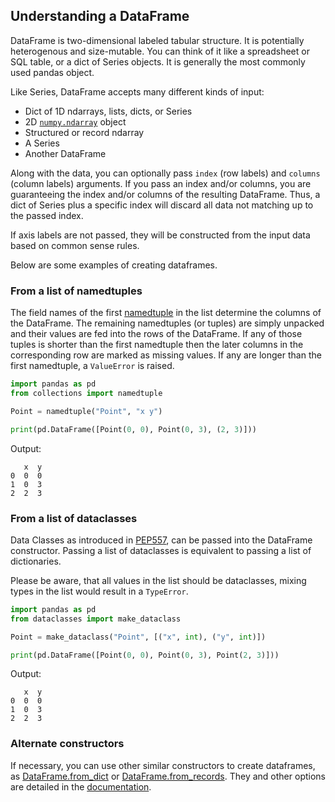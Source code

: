 ## Understanding a DataFrame

DataFrame is two-dimensional labeled tabular structure. It is potentially heterogenous and size-mutable.
You can think of it like a spreadsheet or SQL table, or a dict of Series objects. 
It is generally the most commonly used pandas object. 

Like Series, DataFrame accepts many different kinds of input:
- Dict of 1D ndarrays, lists, dicts, or Series
- 2D [`numpy.ndarray`](https://numpy.org/doc/stable/reference/generated/numpy.ndarray.html) object
- Structured or record ndarray
- A Series
- Another DataFrame

Along with the data, you can optionally pass `index` (row labels) and `columns` (column labels) arguments. 
If you pass an index and/or columns, you are guaranteeing the index and/or columns of the resulting DataFrame. 
Thus, a dict of Series plus a specific index will discard all data not matching up to the passed index.

If axis labels are not passed, they will be constructed from the input data based on common sense rules.

Below are some examples of creating dataframes.

### From a list of namedtuples
The field names of the first [namedtuple](https://docs.python.org/3/library/collections.html#collections.namedtuple) in the list determine the columns of the DataFrame. The remaining namedtuples (or tuples) are simply unpacked and their values are fed into the rows of the DataFrame. If any of those tuples is shorter than the first namedtuple then the later columns in the corresponding row are marked as missing values. If any are longer than the first namedtuple, a `ValueError` is raised.
```python
import pandas as pd
from collections import namedtuple

Point = namedtuple("Point", "x y")

print(pd.DataFrame([Point(0, 0), Point(0, 3), (2, 3)]))
```
Output:
```text
   x  y
0  0  0
1  0  3
2  2  3
```

### From a list of dataclasses
Data Classes as introduced in [PEP557](https://www.python.org/dev/peps/pep-0557), can be passed into the DataFrame constructor. Passing a list of dataclasses is equivalent to passing a list of dictionaries.

Please be aware, that all values in the list should be dataclasses, mixing types in the list would result in a `TypeError`.
```python
import pandas as pd
from dataclasses import make_dataclass

Point = make_dataclass("Point", [("x", int), ("y", int)])

print(pd.DataFrame([Point(0, 0), Point(0, 3), Point(2, 3)]))
```
Output:
```text
   x  y
0  0  0
1  0  3
2  2  3
```

### Alternate constructors

If necessary, you can use other similar constructors to create dataframes, as [DataFrame.from_dict](http://pandas.pydata.org/docs/reference/api/pandas.DataFrame.from_dict.html#pandas.DataFrame.from_dict) or [DataFrame.from_records](http://pandas.pydata.org/docs/reference/api/pandas.DataFrame.from_records.html#pandas.DataFrame.from_records). They and other options are detailed in the [documentation](http://pandas.pydata.org/docs/reference/api/pandas.DataFrame.html).
